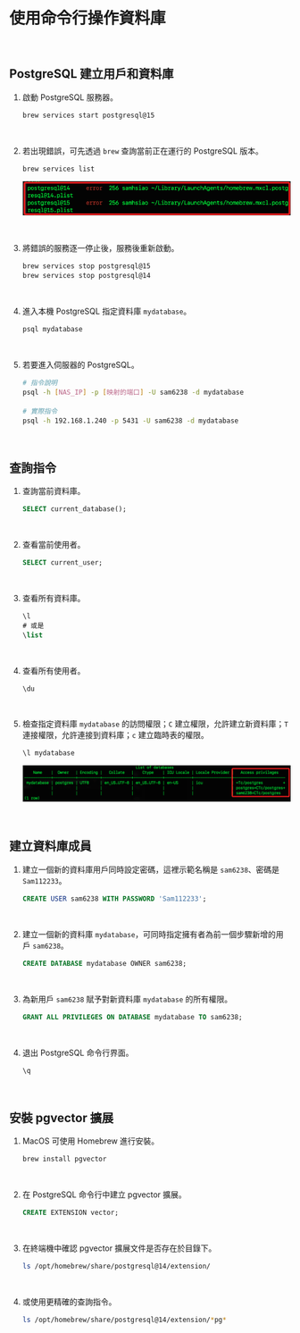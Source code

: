 # 使用命令行操作資料庫

<br>

## PostgreSQL 建立用戶和資料庫

1. 啟動 PostgreSQL 服務器。

    ```bash
    brew services start postgresql@15
    ```

<br>

2. 若出現錯誤，可先透過 `brew` 查詢當前正在運行的 PostgreSQL 版本。

    ```bash
    brew services list
    ````

    ![](images/img_28.png)

<br>

3. 將錯誤的服務逐一停止後，服務後重新啟動。

    ```bash
    brew services stop postgresql@15
    brew services stop postgresql@14
    ```

<br>

4. 進入本機 PostgreSQL 指定資料庫 `mydatabase`。

    ```bash
    psql mydatabase
    ```

<br>

5. 若要進入伺服器的 PostgreSQL。

    ```bash
    # 指令說明
    psql -h [NAS_IP] -p [映射的端口] -U sam6238 -d mydatabase

    # 實際指令
    psql -h 192.168.1.240 -p 5431 -U sam6238 -d mydatabase
    ```

<br>

## 查詢指令

1. 查詢當前資料庫。

    ```sql
    SELECT current_database();
    ```

<br>

2. 查看當前使用者。

    ```sql
    SELECT current_user;
    ```

<br>

3. 查看所有資料庫。

    ```sql
    \l
    # 或是
    \list
    ```

<br>

4. 查看所有使用者。

    ```sql
    \du
    ```

<br>

5. 檢查指定資料庫 `mydatabase` 的訪問權限；`C` 建立權限，允許建立新資料庫；`T` 連接權限，允許連接到資料庫；`c` 建立臨時表的權限。

    ```bash
    \l mydatabase
    ```

    ![](images/img_30.png)

<br>

## 建立資料庫成員

1. 建立一個新的資料庫用戶同時設定密碼，這裡示範名稱是 `sam6238`、密碼是 `Sam112233`。

    ```sql
    CREATE USER sam6238 WITH PASSWORD 'Sam112233';
    ```

<br>

2. 建立一個新的資料庫 `mydatabase`，可同時指定擁有者為前一個步驟新增的用戶 `sam6238`。

    ```sql
    CREATE DATABASE mydatabase OWNER sam6238;
    ```

<br>

3. 為新用戶 `sam6238` 賦予對新資料庫 `mydatabase` 的所有權限。

    ```sql
    GRANT ALL PRIVILEGES ON DATABASE mydatabase TO sam6238;
    ```

<br>

4. 退出 PostgreSQL 命令行界面。

    ```sql
    \q
    ```

<br>

## 安裝 pgvector 擴展

1. MacOS 可使用 Homebrew 進行安裝。

    ```bash
    brew install pgvector
    ```

<br>

2. 在 PostgreSQL 命令行中建立 pgvector 擴展。

    ```sql
    CREATE EXTENSION vector;
    ```

<br>

3. 在終端機中確認 pgvector 擴展文件是否存在於目錄下。

    ```bash
    ls /opt/homebrew/share/postgresql@14/extension/
    ```
    
<br>

4. 或使用更精確的查詢指令。

    ```bash
    ls /opt/homebrew/share/postgresql@14/extension/*pg*
    ```

<br>
